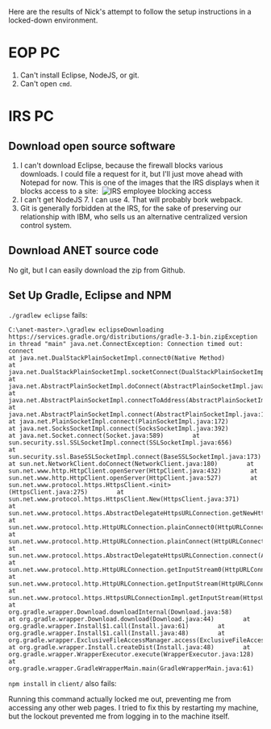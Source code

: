 Here are the results of Nick's attempt to follow the setup instructions in a locked-down environment.

# EOP PC
1. Can't install Eclipse, NodeJS, or git.
1. Can't open `cmd`.

# IRS PC
## Download open source software
1. I can't download Eclipse, because the firewall blocks various downloads. I could file a request for it, but I'll just move ahead with Notepad for now. This is one of the images that the IRS displays when it blocks access to a site:
  ![IRS employee blocking access](https://cloud.githubusercontent.com/assets/829827/22891588/e0461926-f1dd-11e6-905b-3721f462c0b1.png)
1. I can't get NodeJS 7. I can use 4. That will probably bork webpack.
1. Git is generally forbidden at the IRS, for the sake of preserving our relationship with IBM, who sells us an alternative centralized version control system.

## Download ANET source code
No git, but I can easily download the zip from Github.

## Set Up Gradle, Eclipse and NPM
`./gradlew eclipse` fails:

```
C:\anet-master>.\gradlew eclipseDownloading https://services.gradle.org/distributions/gradle-3.1-bin.zipException in thread "main" java.net.ConnectException: Connection timed out: connect        
at java.net.DualStackPlainSocketImpl.connect0(Native Method)        
at java.net.DualStackPlainSocketImpl.socketConnect(DualStackPlainSocketImpl.java:79)        
at java.net.AbstractPlainSocketImpl.doConnect(AbstractPlainSocketImpl.java:345)        
at java.net.AbstractPlainSocketImpl.connectToAddress(AbstractPlainSocketImpl.java:206)        
at java.net.AbstractPlainSocketImpl.connect(AbstractPlainSocketImpl.java:188)        
at java.net.PlainSocketImpl.connect(PlainSocketImpl.java:172)        
at java.net.SocksSocketImpl.connect(SocksSocketImpl.java:392)        at java.net.Socket.connect(Socket.java:589)        at sun.security.ssl.SSLSocketImpl.connect(SSLSocketImpl.java:656)        at sun.security.ssl.BaseSSLSocketImpl.connect(BaseSSLSocketImpl.java:173)        at sun.net.NetworkClient.doConnect(NetworkClient.java:180)        at sun.net.www.http.HttpClient.openServer(HttpClient.java:432)        at sun.net.www.http.HttpClient.openServer(HttpClient.java:527)        at sun.net.www.protocol.https.HttpsClient.<init>(HttpsClient.java:275)        at sun.net.www.protocol.https.HttpsClient.New(HttpsClient.java:371)        at sun.net.www.protocol.https.AbstractDelegateHttpsURLConnection.getNewHttpClient(AbstractDelegateHttpsURLConnection.java:191)        at sun.net.www.protocol.http.HttpURLConnection.plainConnect0(HttpURLConnection.java:1104)        at sun.net.www.protocol.http.HttpURLConnection.plainConnect(HttpURLConnection.java:998)        at sun.net.www.protocol.https.AbstractDelegateHttpsURLConnection.connect(AbstractDelegateHttpsURLConnection.java:177)        at sun.net.www.protocol.http.HttpURLConnection.getInputStream0(HttpURLConnection.java:1512)        at sun.net.www.protocol.http.HttpURLConnection.getInputStream(HttpURLConnection.java:1440)        at sun.net.www.protocol.https.HttpsURLConnectionImpl.getInputStream(HttpsURLConnectionImpl.java:254)        at org.gradle.wrapper.Download.downloadInternal(Download.java:58)        at org.gradle.wrapper.Download.download(Download.java:44)        at org.gradle.wrapper.Install$1.call(Install.java:61)        at org.gradle.wrapper.Install$1.call(Install.java:48)        at org.gradle.wrapper.ExclusiveFileAccessManager.access(ExclusiveFileAccessManager.java:65)        at org.gradle.wrapper.Install.createDist(Install.java:48)        at org.gradle.wrapper.WrapperExecutor.execute(WrapperExecutor.java:128)        at org.gradle.wrapper.GradleWrapperMain.main(GradleWrapperMain.java:61)
```

`npm install` in `client/` also fails:

Running this command actually locked me out, preventing me from accessing any other web pages. I tried to fix this by restarting my machine, but the lockout prevented me from logging in to the machine itself.